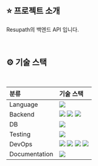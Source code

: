 
## ⭐ 프로젝트 소개

Resupath의 백엔드 API 입니다.

<br>

## ⚙️ 기술 스택

<br>

| 분류          | 기술 스택                                                                                                                                                                                                                                                                                                                                                                      |
| :------------ | :----------------------------------------------------------------------------------------------------------------------------------------------------------------------------------------------------------------------------------------------------------------------------------------------------------------------------------------------------------------------------- |
| Language      | [![](https://img.shields.io/badge/TypeScript-3178C6?style=flat-square&logo=TypeScript&logoColor=white)]()                                                                                                                                                                                                                                                                      |
| Backend       | [![](https://img.shields.io/badge/Node.js-339933?style=flat-square&logo=Node.js&logoColor=white)]() [![](https://img.shields.io/badge/NestJS-E0234E?style=flat-square&logo=NestJS&logoColor=white)]() [![](https://img.shields.io/badge/Prisma-2D3748?style=flat-square&logo=Prisma&logoColor=white)]() |
| DB            | [![](https://img.shields.io/badge/postgresql-4169E1?style=flat-square&logo=postgresql&logoColor=white)]()                                                                                                                                                                                                                                                                                |
| Testing       | [![](https://img.shields.io/badge/Jest-C21325?style=flat-square&logo=Jest&logoColor=white)]()                                                                                                                                                                                                                                                                                  |
| DevOps        | [![](https://img.shields.io/badge/github-181717?style=flat-square&logo=github&logoColor=white)]() [![](https://img.shields.io/badge/github%20action-2088FF?style=flat-square&logo=githubactions&logoColor=white)]()   [![](https://img.shields.io/badge/AWS-232F3E?style=flat-square&logo=amazonwebservices&logoColor=white)]() [![](https://img.shields.io/badge/Docker-2496ED?style=flat-square&logo=Docker&logoColor=white)]()                                                                      |
| Documentation | [![](https://img.shields.io/badge/Swagger-83B81A?style=flat-square&logo=Swagger&logoColor=white)]()                                                                                                                                                                                                                                                                            |

<br>
